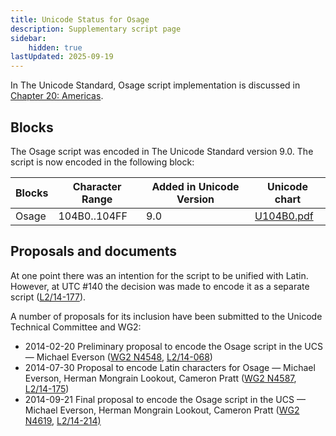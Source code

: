 ```yaml
---
title: Unicode Status for Osage
description: Supplementary script page
sidebar:
    hidden: true
lastUpdated: 2025-09-19
---
```


In The Unicode Standard, Osage script implementation is discussed in [Chapter 20: Americas](https://www.unicode.org/versions/latest/core-spec/chapter-20/#G26674).

## Blocks

The Osage script was encoded in The Unicode Standard version 9.0. The script is now encoded in the following block: 

| Blocks | Character Range | Added in Unicode Version | Unicode chart |
| ------ | --------------- | ------------------------ | ------------- |
| Osage  | 104B0..104FF | 9.0 | [U104B0.pdf](http://www.unicode.org/charts/PDF/U104B0.pdf) |

## Proposals and documents

At one point there was an intention for the script to be unified with Latin. However, at UTC #140 the decision was made to encode it as a separate script ([L2/14-177](http://www.unicode.org/L2/L2014/14177.htm)).

A number of proposals for its inclusion have been submitted to the Unicode Technical Committee and WG2:
- 2014-02-20 Preliminary proposal to encode the Osage script in the UCS — Michael Everson ([WG2 N4548](https://www.unicode.org/wg2/docs/n4548.pdf), [L2/14-068](http://www.unicode.org/cgi-bin/GetMatchingDocs.pl?L2/14-068))
- 2014-07-30 Proposal to encode Latin characters for Osage — Michael Everson, Herman Mongrain Lookout, Cameron Pratt        ([WG2 N4587](https://www.unicode.org/wg2/docs/n4587.pdf), [L2/14-175](http://www.unicode.org/cgi-bin/GetMatchingDocs.pl?L2/14-175))
- 2014-09-21 Final proposal to encode the Osage script in the UCS — Michael Everson, Herman Mongrain Lookout, Cameron Pratt ([WG2 N4619](https://www.unicode.org/wg2/docs/n4619.pdf), [L2/14-214)](http://www.unicode.org/cgi-bin/GetMatchingDocs.pl?L2/14-214)
